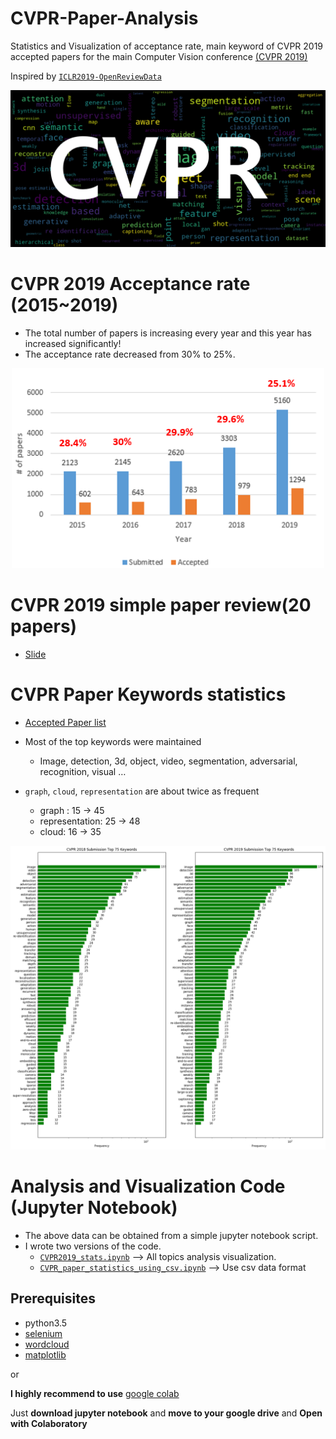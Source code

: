 # CVPR-Paper-Analysis
Statistics and Visualization of acceptance rate, main keyword of CVPR 2019 accepted papers for the main Computer Vision conference [(CVPR 2019)](http://cvpr2019.thecvf.com/)

Inspired by [`ICLR2019-OpenReviewData`](https://github.com/shaohua0116/ICLR2019-OpenReviewData)

<p align="center">
  <img width="600" src="/2019_cvpr/keyword_cloud_title.PNG">
</p>

# CVPR 2019 Acceptance rate (2015~2019)

- The total number of papers is increasing every year and this year has increased significantly!
- The acceptance rate decreased from 30% to 25%.

<p align="center">
  <img width="500" src="/2019_cvpr/cvpr_acceptance_rate.PNG">
</p>

# CVPR 2019 simple paper review(20 papers)
- [Slide](https://www.slideshare.net/munnam77/2019-cvpr-paper-overview-by-ho-seong-lee)



# CVPR Paper Keywords statistics
- [Accepted Paper list](https://github.com/munnam77/CVPR-Analysis/tree/master/2019_cvpr/cvpr_2019_poster.csv)

- Most of the top keywords were maintained
   - Image, detection, 3d, object, video, segmentation, adversarial, recognition, visual …
- `graph`, `cloud`, `representation` are about twice as frequent
   - graph : 15 -> 45
   - representation: 25 -> 48
   - cloud: 16 -> 35

<p align="center">
  <img width="1000" src="/2019_cvpr/top_keywords_2019+2018.png">
</p>

# Analysis and Visualization Code (Jupyter Notebook)

- The above data can be obtained from a simple jupyter notebook script.
- I wrote two versions of the code.
   - [`CVPR2019_stats.ipynb`](https://github.com/munnam77/CVPR-Analysis/blob/master/CVPR2019_stats.ipynb) --> All topics analysis visualization.
   - [`CVPR_paper_statistics_using_csv.ipynb`](https://github.com/munnam77/CVPR-Analysis/blob/master/CVPR_paper_statistics_using_csv.ipynb) --> Use   csv data format

## Prerequisites
- python3.5
- [selenium](https://selenium-python.readthedocs.io/)
- [wordcloud](https://pypi.org/project/wordcloud/)
- [matplotlib](https://matplotlib.org/)

or 

**I highly recommend to use** [google colab](https://colab.research.google.com/)

Just **download jupyter notebook** and **move to your google drive** and **Open with Colaboratory**


